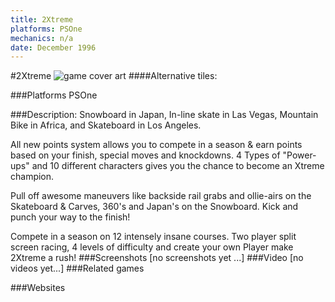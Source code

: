 ```yaml
---
title: 2Xtreme
platforms: PSOne
mechanics: n/a
date: December 1996
---
```

#2Xtreme
![game cover art](//images.igdb.com/igdb/image/upload/t_cover_big/bom9igphpngu4wd9lzao.jpg "Logo Title Text 1")
####Alternative tiles:

###Platforms
PSOne

###Description:
Snowboard in Japan, In-line skate in Las Vegas, Mountain Bike in Africa, and Skateboard in Los Angeles. 
 
All new points system allows you to compete in a season & earn points based on your finish, special moves and knockdowns. 
4 Types of "Power-ups" and 10 different characters gives you the chance to become an Xtreme champion. 
 
Pull off awesome maneuvers like backside rail grabs and ollie-airs on the Skateboard & Carves, 360's and Japan's on the Snowboard. 
Kick and punch your way to the finish! 
 
Compete in a season on 12 intensely insane courses. Two player split screen racing, 4 levels of difficulty and create your own Player make 2Xtreme a rush!
###Screenshots
[no screenshots yet ...]
###Video
[no videos yet...]
###Related games

###Websites

